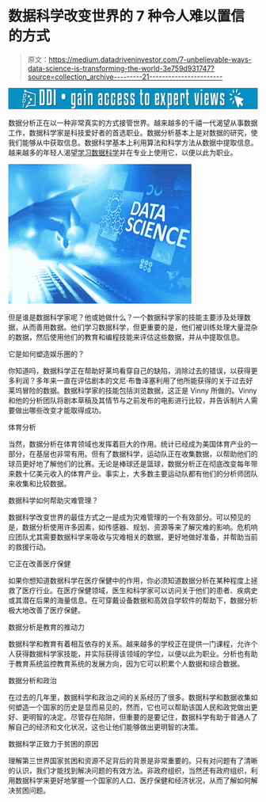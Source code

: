 # 数据科学改变世界的 7 种令人难以置信的方式

> 原文：<https://medium.datadriveninvestor.com/7-unbelievable-ways-data-science-is-transforming-the-world-3e759d931747?source=collection_archive---------21----------------------->

[![](img/ce659685e6fa609cf1edb0993c9a4d07.png)](http://www.track.datadriveninvestor.com/1B9E)

数据分析正在以一种非常真实的方式接管世界。越来越多的千禧一代渴望从事数据工作，数据科学家是科技爱好者的首选职业。数据分析基本上是对数据的研究，使我们能够从中获取信息。数据科学基本上利用算法和科学方法从数据中提取信息。越来越多的年轻人渴望[学习数据科学](https://imarticus.org/data-science-prodegree/)并在专业上使用它，以便以此为职业。

![](img/8b42ee7343d819ffee0fd69d15862e52.png)

但是谁是数据科学家呢？他或她做什么？一个数据科学家的技能主要涉及处理数据，从而善用数据。他们学习数据科学，但更重要的是，他们被训练处理大量混杂的数据，然后使用他们的教育和编程技能来评估这些数据，并从中提取信息。

它是如何塑造娱乐圈的？

你知道吗，数据科学正在帮助好莱坞看穿自己的缺陷，消除过去的错误，以获得更多利润？多年来一直在评估剧本的文尼·布鲁泽塞利用了他所能获得的关于过去好莱坞冒险的数据。数据科学家的技能包括浏览数据，这正是 Vinny 所做的。Vinny 和他的分析团队将剧本草稿及其情节与之前发布的电影进行比较，并告诉制片人需要做出哪些改变才能取得成功。

体育分析

当然，数据分析在体育领域也发挥着巨大的作用。统计已经成为美国体育产业的一部分，在基层也非常有用。但有了数据科学，运动队正在收集数据，以帮助他们的球员更好地了解他们的比赛。无论是棒球还是篮球，数据分析正在彻底改变每年带来数十亿美元收入的体育产业。事实上，大多数主要运动队都有他们的分析师团队来收集和比较数据。

数据科学如何帮助灾难管理？

数据科学改变世界的最佳方式之一是成为灾难管理的一个有效部分。可以预见的是，数据分析使用许多因素，如传感器、规划、资源等来了解灾难的影响。危机响应团队尤其需要数据科学来吸收与灾难相关的数据，更好地做好准备，并帮助当前的救援行动。

它正在改善医疗保健

如果你想知道数据科学在医疗保健中的作用，你必须知道数据分析在某种程度上拯救了医疗行业。在医疗保健领域，医生和科学家可以访问关于他们的患者、疾病史或其潜在后果的海量信息。在可穿戴设备数据和高效自学软件的帮助下，数据分析极大地改善了医疗保健。

数据分析是教育的推动力

数据科学和教育有着相互依存的关系。越来越多的学校正在提供一门课程，允许个人获得数据科学家技能，并实际获得该领域的学位，以便以此为职业。分析也有助于教育系统监控教育系统的发展方向，因为它可以积累个人数据和综合数据。

数据分析和政治

在过去的几年里，数据科学和政治之间的关系经历了很多。数据科学和数据收集如何塑造一个国家的历史是显而易见的，然而，它也可以帮助该国人民和政党做出更好、更明智的决定。尽管存在陷阱，但重要的是要记住，数据科学有助于普通人了解自己的经济和文化状况，这也让他们能够做出更明智的决策。

数据科学正致力于贫困的原因

理解第三世界国家贫困和资源不足背后的背景是非常重要的。只有对问题有了清晰的认识，我们才能找到解决问题的有效方法。非政府组织，当然还有政府组织，利用数据科学来更好地掌握一个国家的人口、医疗保健和经济状况，从而了解如何解决贫困问题。